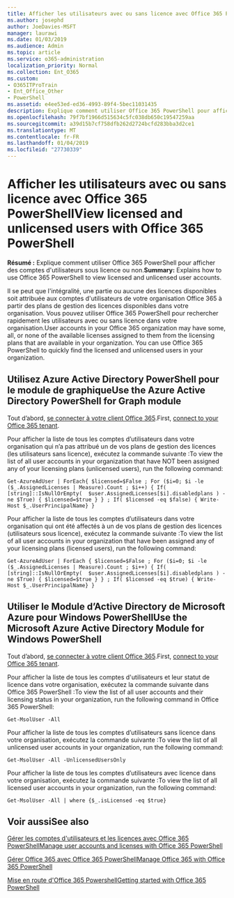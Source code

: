 ```yaml
---
title: Afficher les utilisateurs avec ou sans licence avec Office 365 PowerShell
ms.author: josephd
author: JoeDavies-MSFT
manager: laurawi
ms.date: 01/03/2019
ms.audience: Admin
ms.topic: article
ms.service: o365-administration
localization_priority: Normal
ms.collection: Ent_O365
ms.custom:
- O365ITProTrain
- Ent_Office_Other
- PowerShell
ms.assetid: e4ee53ed-ed36-4993-89f4-5bec11031435
description: Explique comment utiliser Office 365 PowerShell pour afficher des comptes d'utilisateurs sous licence ou non.
ms.openlocfilehash: 79f7bf1966d515634c5fc038db650c19547259aa
ms.sourcegitcommit: a39d15b7cf758dfb262d2724bcfd283bba3d2ce1
ms.translationtype: MT
ms.contentlocale: fr-FR
ms.lasthandoff: 01/04/2019
ms.locfileid: "27730339"
---
```

# <a name="view-licensed-and-unlicensed-users-with-office-365-powershell"></a><span data-ttu-id="ef89a-103">Afficher les utilisateurs avec ou sans licence avec Office 365 PowerShell</span><span class="sxs-lookup"><span data-stu-id="ef89a-103">View licensed and unlicensed users with Office 365 PowerShell</span></span>

<span data-ttu-id="ef89a-104">**Résumé :** Explique comment utiliser Office 365 PowerShell pour afficher des comptes d'utilisateurs sous licence ou non.</span><span class="sxs-lookup"><span data-stu-id="ef89a-104">**Summary:** Explains how to use Office 365 PowerShell to view licensed and unlicensed user accounts.</span></span>
  
<span data-ttu-id="ef89a-p101">Il se peut que l'intégralité, une partie ou aucune des licences disponibles soit attribuée aux comptes d'utilisateurs de votre organisation Office 365 à partir des plans de gestion des licences disponibles dans votre organisation. Vous pouvez utiliser Office 365 PowerShell pour rechercher rapidement les utilisateurs avec ou sans licence dans votre organisation.</span><span class="sxs-lookup"><span data-stu-id="ef89a-p101">User accounts in your Office 365 organization may have some, all, or none of the available licenses assigned to them from the licensing plans that are available in your organization. You can use Office 365 PowerShell to quickly find the licensed and unlicensed users in your organization.</span></span>


## <a name="use-the-azure-active-directory-powershell-for-graph-module"></a><span data-ttu-id="ef89a-107">Utilisez Azure Active Directory PowerShell pour le module de graphique</span><span class="sxs-lookup"><span data-stu-id="ef89a-107">Use the Azure Active Directory PowerShell for Graph module</span></span>

<span data-ttu-id="ef89a-108">Tout d’abord, [se connecter à votre client Office 365](connect-to-office-365-powershell.md#connect-with-the-azure-active-directory-powershell-for-graph-module).</span><span class="sxs-lookup"><span data-stu-id="ef89a-108">First, [connect to your Office 365 tenant](connect-to-office-365-powershell.md#connect-with-the-azure-active-directory-powershell-for-graph-module).</span></span>
 
<span data-ttu-id="ef89a-109">Pour afficher la liste de tous les comptes d’utilisateurs dans votre organisation qui n’a pas attribué un de vos plans de gestion des licences (les utilisateurs sans licence), exécutez la commande suivante :</span><span class="sxs-lookup"><span data-stu-id="ef89a-109">To view the list of all user accounts in your organization that have NOT been assigned any of your licensing plans (unlicensed users), run the following command:</span></span>
  
```
Get-AzureAdUser | ForEach{ $licensed=$False ; For ($i=0; $i -le ($_.AssignedLicenses | Measure).Count ; $i++) { If( [string]::IsNullOrEmpty(  $user.AssignedLicenses[$i].disabledplans ) -ne $True) { $licensed=$true } } ; If( $licensed -eq $false) { Write-Host $_.UserPrincipalName} }
```

<span data-ttu-id="ef89a-110">Pour afficher la liste de tous les comptes d’utilisateurs dans votre organisation qui ont été affectés à un de vos plans de gestion des licences (utilisateurs sous licence), exécutez la commande suivante :</span><span class="sxs-lookup"><span data-stu-id="ef89a-110">To view the list of all user accounts in your organization that have been assigned any of your licensing plans (licensed users), run the following command:</span></span>
  
```
Get-AzureAdUser | ForEach { $licensed=$False ; For ($i=0; $i -le ($_.AssignedLicenses | Measure).Count ; $i++) { If( [string]::IsNullOrEmpty(  $user.AssignedLicenses[$i].disabledplans ) -ne $True) { $licensed=$true } } ; If( $licensed -eq $true) { Write-Host $_.UserPrincipalName} }
```

## <a name="use-the-microsoft-azure-active-directory-module-for-windows-powershell"></a><span data-ttu-id="ef89a-111">Utiliser le Module d’Active Directory de Microsoft Azure pour Windows PowerShell</span><span class="sxs-lookup"><span data-stu-id="ef89a-111">Use the Microsoft Azure Active Directory Module for Windows PowerShell</span></span>

<span data-ttu-id="ef89a-112">Tout d’abord, [se connecter à votre client Office 365](connect-to-office-365-powershell.md#connect-with-the-microsoft-azure-active-directory-module-for-windows-powershell).</span><span class="sxs-lookup"><span data-stu-id="ef89a-112">First, [connect to your Office 365 tenant](connect-to-office-365-powershell.md#connect-with-the-microsoft-azure-active-directory-module-for-windows-powershell).</span></span>

<span data-ttu-id="ef89a-113">Pour afficher la liste de tous les comptes d'utilisateurs et leur statut de licence dans votre organisation, exécutez la commande suivante dans Office 365 PowerShell :</span><span class="sxs-lookup"><span data-stu-id="ef89a-113">To view the list of all user accounts and their licensing status in your organization, run the following command in Office 365 PowerShell:</span></span>
  
```
Get-MsolUser -All
```

<span data-ttu-id="ef89a-114">Pour afficher la liste de tous les comptes d’utilisateurs sans licence dans votre organisation, exécutez la commande suivante :</span><span class="sxs-lookup"><span data-stu-id="ef89a-114">To view the list of all unlicensed user accounts in your organization, run the following command:</span></span>
  
```
Get-MsolUser -All -UnlicensedUsersOnly
```

<span data-ttu-id="ef89a-115">Pour afficher la liste de tous les comptes d’utilisateurs avec licence dans votre organisation, exécutez la commande suivante :</span><span class="sxs-lookup"><span data-stu-id="ef89a-115">To view the list of all licensed user accounts in your organization, run the following command:</span></span>
  
```
Get-MsolUser -All | where {$_.isLicensed -eq $true}
```

## <a name="see-also"></a><span data-ttu-id="ef89a-116">Voir aussi</span><span class="sxs-lookup"><span data-stu-id="ef89a-116">See also</span></span>

[<span data-ttu-id="ef89a-117">Gérer les comptes d'utilisateurs et les licences avec Office 365 PowerShell</span><span class="sxs-lookup"><span data-stu-id="ef89a-117">Manage user accounts and licenses with Office 365 PowerShell</span></span>](manage-user-accounts-and-licenses-with-office-365-powershell.md)
  
[<span data-ttu-id="ef89a-118">Gérer Office 365 avec Office 365 PowerShell</span><span class="sxs-lookup"><span data-stu-id="ef89a-118">Manage Office 365 with Office 365 PowerShell</span></span>](manage-office-365-with-office-365-powershell.md)
  
[<span data-ttu-id="ef89a-119">Mise en route d'Office 365 Powershell</span><span class="sxs-lookup"><span data-stu-id="ef89a-119">Getting started with Office 365 PowerShell</span></span>](getting-started-with-office-365-powershell.md)
